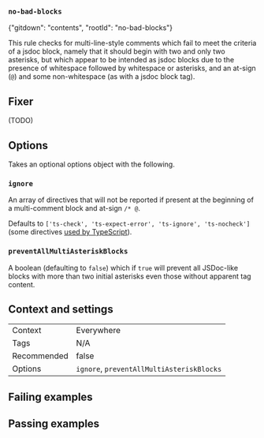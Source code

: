 ### `no-bad-blocks`

{"gitdown": "contents", "rootId": "no-bad-blocks"}

This rule checks for multi-line-style comments which fail to meet the
criteria of a jsdoc block, namely that it should begin with two and only two
asterisks, but which appear to be intended as jsdoc blocks due to the presence
of whitespace followed by whitespace or asterisks, and
an at-sign (`@`) and some non-whitespace (as with a jsdoc block tag).

## Fixer

(TODO)

## Options

Takes an optional options object with the following.

### `ignore`

An array of directives that will not be reported if present at the beginning of
a multi-comment block and at-sign `/* @`.

Defaults to `['ts-check', 'ts-expect-error', 'ts-ignore', 'ts-nocheck']`
(some directives [used by TypeScript](https://www.typescriptlang.org/docs/handbook/intro-to-js-ts.html#ts-check)).

### `preventAllMultiAsteriskBlocks`

A boolean (defaulting to `false`) which if `true` will prevent all
JSDoc-like blocks with more than two initial asterisks even those without
apparent tag content.

## Context and settings

|||
|---|---|
|Context|Everywhere|
|Tags|N/A|
|Recommended|false|
|Options|`ignore`, `preventAllMultiAsteriskBlocks`|

## Failing examples

<!-- assertions-failing noBadBlocks -->

## Passing examples

<!-- assertions-passing noBadBlocks -->

